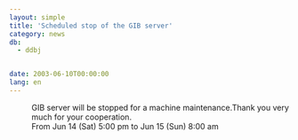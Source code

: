 ```yaml
---
layout: simple
title: 'Scheduled stop of the GIB server'
category: news
db:
  - ddbj


date: 2003-06-10T00:00:00
lang: en
---
```


<dd>GIB server will be stopped for a machine maintenance.Thank you very much for your cooperation.<br>
<dd>From Jun 14 (Sat) 5:00 pm to Jun 15 (Sun) 8:00 am</dd>
</dd>
